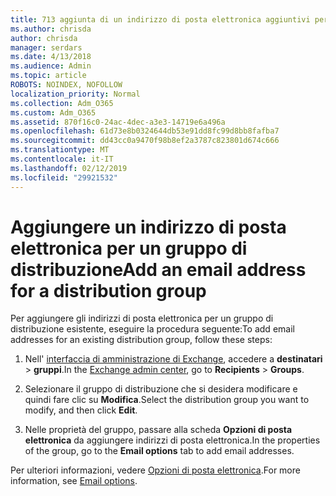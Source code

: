```yaml
---
title: 713 aggiunta di un indirizzo di posta elettronica aggiuntivi per una lista di distribuzione
ms.author: chrisda
author: chrisda
manager: serdars
ms.date: 4/13/2018
ms.audience: Admin
ms.topic: article
ROBOTS: NOINDEX, NOFOLLOW
localization_priority: Normal
ms.collection: Adm_O365
ms.custom: Adm_O365
ms.assetid: 870f16c0-24ac-4dec-a3e3-14719e6a496a
ms.openlocfilehash: 61d73e8b0324644db53e91dd8fc99d8bb8fafba7
ms.sourcegitcommit: dd43cc0a9470f98b8ef2a3787c823801d674c666
ms.translationtype: MT
ms.contentlocale: it-IT
ms.lasthandoff: 02/12/2019
ms.locfileid: "29921532"
---
```

# <a name="add-an-email-address-for-a-distribution-group"></a><span data-ttu-id="eecc8-102">Aggiungere un indirizzo di posta elettronica per un gruppo di distribuzione</span><span class="sxs-lookup"><span data-stu-id="eecc8-102">Add an email address for a distribution group</span></span>

<span data-ttu-id="eecc8-103">Per aggiungere gli indirizzi di posta elettronica per un gruppo di distribuzione esistente, eseguire la procedura seguente:</span><span class="sxs-lookup"><span data-stu-id="eecc8-103">To add email addresses for an existing distribution group, follow these steps:</span></span>
  
1. <span data-ttu-id="eecc8-104">Nell' [interfaccia di amministrazione di Exchange](https://outlook.office365.com/ecp/), accedere a **destinatari** \> **gruppi**.</span><span class="sxs-lookup"><span data-stu-id="eecc8-104">In the [Exchange admin center](https://outlook.office365.com/ecp/), go to **Recipients** \> **Groups**.</span></span>
    
2. <span data-ttu-id="eecc8-105">Selezionare il gruppo di distribuzione che si desidera modificare e quindi fare clic su **Modifica**.</span><span class="sxs-lookup"><span data-stu-id="eecc8-105">Select the distribution group you want to modify, and then click **Edit**.</span></span>
    
3. <span data-ttu-id="eecc8-106">Nelle proprietà del gruppo, passare alla scheda **Opzioni di posta elettronica** da aggiungere indirizzi di posta elettronica.</span><span class="sxs-lookup"><span data-stu-id="eecc8-106">In the properties of the group, go to the **Email options** tab to add email addresses.</span></span> 
    
<span data-ttu-id="eecc8-107">Per ulteriori informazioni, vedere [Opzioni di posta elettronica](https://technet.microsoft.com/library/bb124513.aspx#emailoptions).</span><span class="sxs-lookup"><span data-stu-id="eecc8-107">For more information, see [Email options](https://technet.microsoft.com/library/bb124513.aspx#emailoptions).</span></span>
  

